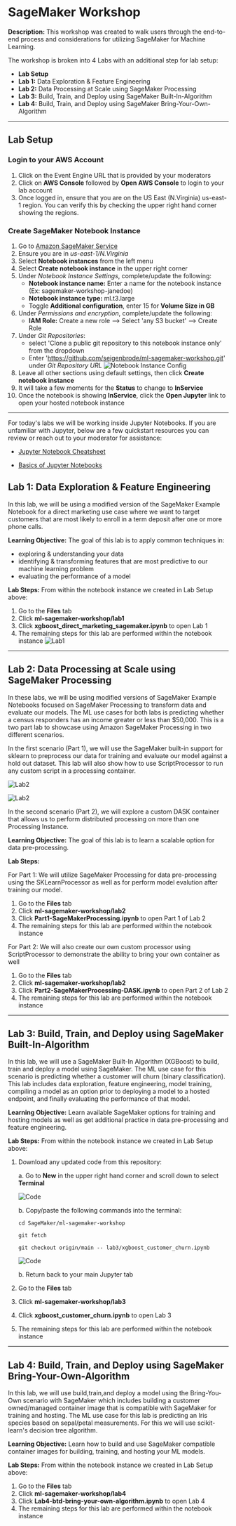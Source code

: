 # SageMaker Workshop

  **Description:** This workshop was created to walk users through the end-to-end process and considerations for utilizing SageMaker for Machine Learning.   
  
 The workshop is broken into 4 Labs with an additional step for lab setup: 
 
   * **Lab Setup**
   * **Lab 1:** Data Exploration & Feature Engineering
   * **Lab 2:** Data Processing at Scale using SageMaker Processing
   * **Lab 3:** Build, Train, and Deploy using SageMaker Built-In-Algorithm
   * **Lab 4:** Build, Train, and Deploy using SageMaker Bring-Your-Own-Algorithm
    
 ---
 
 ## **Lab Setup**
    
   ### Login to your AWS Account 
   
   1) Click on the Event Engine URL that is provided by your moderators     
   2) Click on **AWS Console** followed by **Open AWS Console** to login to your lab account
   3) Once logged in, ensure that you are on the US East (N.Virginia) us-east-1 region. You can verify this by checking the upper right hand corner showing the regions.
   
   ### Create SageMaker Notebook Instance 
   
   1) Go to [Amazon SageMaker Service](https://console.aws.amazon.com/sagemaker/)
   2) Ensure you are in *us-east-1/N.Virginia*
   3) Select **Notebook instances** from the left menu
   4) Select **Create notebook instance** in the upper right corner
   5) Under *Notebook Instance Settings*, complete/update the following:
       * **Notebook instance name:** Enter a name for the notebook instance (Ex: sagemaker-workshop-janedoe)
       * **Notebook instance type:** ml.t3.large
       * Toggle **Additional configuration**, enter 15 for **Volume Size in GB**
   6) Under *Permissions and encryption*, complete/update the following:
       * **IAM Role:** Create a new role --> Select 'any S3 bucket' --> Create Role
   7) Under *Git Repositories*:
       * select 'Clone a public git repository to this notebook instance only' from the dropdown
       * Enter 'https://github.com/seigenbrode/ml-sagemaker-workshop.git' under *Git Repository URL*
       ![Notebook Instance Config](./images/create-notebook.png)
   8) Leave all other sections using default settings, then click **Create notebook instance**
   9) It will take a few moments for the **Status** to change to **InService**
   10) Once the notebook is showing **InService**, click the **Open Jupyter** link to open your hosted notebook instance
   
 ---
 
 For today's labs we will be working inside Jupyter Notebooks.  If you are unfamiliar with Jupyter, below are a few quickstart resources you can review or reach out to your moderator for assistance: 
 
   * [Jupyter Notebook Cheatsheet](https://www.edureka.co/blog/cheatsheets/jupyter-notebook-cheat-sheet)
    
   * [Basics of Jupyter Notebooks](https://towardsdatascience.com/a-beginners-tutorial-to-jupyter-notebooks-1b2f8705888a)
 
 ## Lab 1: Data Exploration & Feature Engineering  

 In this lab, we will be using a modified version of the SageMaker Example Notebook for a direct marketing use case  where we want to target customers that are most likely to enroll in a term deposit after one or more phone calls.  

 **Learning Objective:** The goal of this lab is to apply common techniques in:

   * exploring & understanding your data
   * identifying & transforming features that are most predictive to our machine learning problem
   * evaluating the performance of a model
 
 **Lab Steps:** From within the notebook instance we created in Lab Setup above:
 
   1) Go to the **Files** tab
   2) Click **ml-sagemaker-workshop/lab1**
   3) Click **xgboost_direct_marketing_sagemaker.ipynb** to open Lab 1
   4) The remaining steps for this lab are performed within the notebook instance
   ![Lab1](./images/lab1.png)
   
---
 
 ## Lab 2: Data Processing at Scale using SageMaker Processing
   
 In these labs, we will be using modified versions of SageMaker Example Notebooks focused on SageMaker Processing to transform data and evaluate our models. The ML use cases for both labs is predicting whether a census responders has an income greater or less than $50,000.  This is a two part lab to showcase using Amazon SageMaker Processing in two different scenarios. 
 
 In the first scenario (Part 1), we will use the SageMaker built-in support for sklearn to preprocess our data for training and evaluate our model against a hold out dataset. This lab will also show how to use ScriptProcessor to run any custom script in a processing container.  

 ![Lab2](./images/Lab2Part1.png)
 

 ![Lab2](./images/Lab2Part1b.png)
 
 
 In the second scenario (Part 2), we will explore a custom DASK container that allows us to perform distributed processing on more than one Processing Instance. 

 **Learning Objective:** The goal of this lab is to learn a scalable option for data pre-processing.
 
 **Lab Steps:**

 For Part 1:  We will utilize SageMaker Processing for data pre-processing using the SKLearnProcessor as well as for perform model evalution after training our model.  
 
   1) Go to the **Files** tab
   2) Click **ml-sagemaker-workshop/lab2**
   3) Click **Part1-SageMakerProcessing.ipynb** to open Part 1 of Lab 2
   4) The remaining steps for this lab are performed within the notebook instance

For Part 2: We will also create our own custom processor using ScriptProcessor to demonstrate the ability to bring your own container as well

   1) Go to the **Files** tab
   2) Click **ml-sagemaker-workshop/lab2**
   3) Click **Part2-SageMakerProcessing-DASK.ipynb** to open Part 2 of Lab 2
   4) The remaining steps for this lab are performed within the notebook instance
   
---
 
 ## Lab 3: Build, Train, and Deploy using SageMaker Built-In-Algorithm
   
 In this lab, we will use a SageMaker Built-In Algorithm (XGBoost) to build, train and deploy a model using SageMaker. The ML use case for this scenario is predicting whether a customer will churn (binary classification). This lab includes data exploration, feature engineering, model training, compiling a model as an option prior to deploying a model to a hosted endpoint, and finally evaluating the performance of that model.
 
 **Learning Objective:** Learn available SageMaker options for training and hosting models as well as get additional practice in data pre-processing and feature engineering. 
 
 **Lab Steps:** From within the notebook instance we created in Lab Setup above:
 
   1) Download any updated code from this repository:

      a. Go to **New** in  the upper right hand corner and scroll down to select **Terminal**

      ![Code](./images/codepull1.png)

      b. Copy/paste the following commands into the terminal:

          cd SageMaker/ml-sagemaker-workshop

          git fetch

          git checkout origin/main -- lab3/xgboost_customer_churn.ipynb

      ![Code](./images/codepull2.png)

      b. Return back to your main Jupyter tab
   2) Go to the **Files** tab
   2) Click **ml-sagemaker-workshop/lab3**
   3) Click **xgboost_customer_churn.ipynb** to open Lab 3
   4) The remaining steps for this lab are performed within the notebook instance

---
 
 ## Lab 4: Build, Train, and Deploy using SageMaker Bring-Your-Own-Algorithm
   
 In this lab, we will use build,train,and deploy a model using the Bring-You-Own scenario with SageMaker which includes building a customer owned/managed container image that is compatible with SageMaker for training and hosting.   The ML use case for this lab is predicting an Iris species based on sepal/petal measurements.  For this we will use scikit-learn's decision tree algorithm. 

 **Learning Objective:** Learn how to build and use SageMaker compatible container images for building, training, and hosting your ML models. 
 
 **Lab Steps:** From within the notebook instance we created in Lab Setup above:
 
   1) Go to the **Files** tab
   2) Click **ml-sagemaker-workshop/lab4**
   3) Click **Lab4-btd-bring-your-own-algorithm.ipynb** to open Lab 4
   4) The remaining steps for this lab are performed within the notebook instance  
